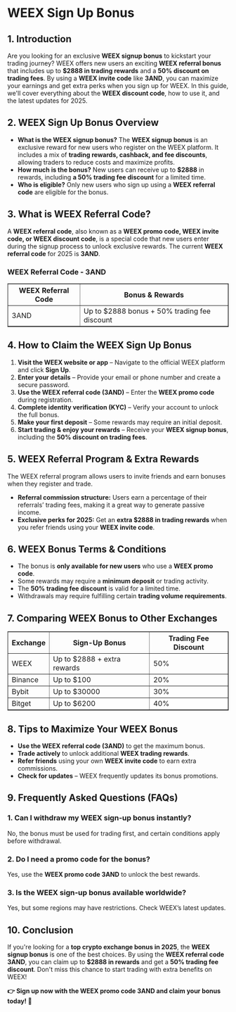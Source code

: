 <h1>WEEX Sign Up Bonus</h1>
<h2>1. Introduction</h2>
<p>Are you looking for an exclusive <strong>WEEX signup bonus</strong> to kickstart your trading journey? WEEX offers new users an exciting <strong>WEEX referral bonus</strong> that includes up to <strong>$2888 in trading rewards</strong> and a <strong>50% discount on trading fees</strong>. By using a <strong>WEEX invite code</strong> like <strong>3AND</strong>, you can maximize your earnings and get extra perks when you sign up for WEEX. In this guide, we'll cover everything about the <strong>WEEX discount code</strong>, how to use it, and the latest updates for 2025.</p>

<h2>2. WEEX Sign Up Bonus Overview</h2>
<ul>
    <li><strong>What is the WEEX signup bonus?</strong> The <strong>WEEX signup bonus</strong> is an exclusive reward for new users who register on the WEEX platform. It includes a mix of <strong>trading rewards, cashback, and fee discounts</strong>, allowing traders to reduce costs and maximize profits.</li>
    <li><strong>How much is the bonus?</strong> New users can receive up to <strong>$2888</strong> in rewards, including <strong>a 50% trading fee discount</strong> for a limited time.</li>
    <li><strong>Who is eligible?</strong> Only new users who sign up using a <strong>WEEX referral code</strong> are eligible for the bonus.</li>
</ul>

<h2>3. What is WEEX Referral Code?</h2>
<p>A <strong>WEEX referral code</strong>, also known as a <strong>WEEX promo code, WEEX invite code, or WEEX discount code</strong>, is a special code that new users enter during the signup process to unlock exclusive rewards. The current <strong>WEEX referral code</strong> for 2025 is <strong>3AND</strong>.</p>

<h3>WEEX Referral Code - 3AND</h3>
<table border="1">
    <tr>
        <th>WEEX Referral Code</th>
        <th>Bonus & Rewards</th>
    </tr>
    <tr>
        <td>3AND</td>
        <td>Up to $2888 bonus + 50% trading fee discount</td>
    </tr>
</table>

<h2>4. How to Claim the WEEX Sign Up Bonus</h2>
<ol>
    <li><strong>Visit the WEEX website or app</strong> – Navigate to the official WEEX platform and click <strong>Sign Up</strong>.</li>
    <li><strong>Enter your details</strong> – Provide your email or phone number and create a secure password.</li>
    <li><strong>Use the WEEX referral code (3AND)</strong> – Enter the <strong>WEEX promo code</strong> during registration.</li>
    <li><strong>Complete identity verification (KYC)</strong> – Verify your account to unlock the full bonus.</li>
    <li><strong>Make your first deposit</strong> – Some rewards may require an initial deposit.</li>
    <li><strong>Start trading & enjoy your rewards</strong> – Receive your <strong>WEEX signup bonus</strong>, including the <strong>50% discount on trading fees</strong>.</li>
</ol>

<h2>5. WEEX Referral Program & Extra Rewards</h2>
<p>The WEEX referral program allows users to invite friends and earn bonuses when they register and trade.</p>
<ul>
    <li><strong>Referral commission structure:</strong> Users earn a percentage of their referrals’ trading fees, making it a great way to generate passive income.</li>
    <li><strong>Exclusive perks for 2025:</strong> Get an <strong>extra $2888 in trading rewards</strong> when you refer friends using your <strong>WEEX invite code</strong>.</li>
</ul>

<h2>6. WEEX Bonus Terms & Conditions</h2>
<ul>
    <li>The bonus is <strong>only available for new users</strong> who use a <strong>WEEX promo code</strong>.</li>
    <li>Some rewards may require a <strong>minimum deposit</strong> or trading activity.</li>
    <li>The <strong>50% trading fee discount</strong> is valid for a limited time.</li>
    <li>Withdrawals may require fulfilling certain <strong>trading volume requirements</strong>.</li>
</ul>

<h2>7. Comparing WEEX Bonus to Other Exchanges</h2>
<table border="1">
    <tr>
        <th>Exchange</th>
        <th>Sign-Up Bonus</th>
        <th>Trading Fee Discount</th>
    </tr>
    <tr>
        <td>WEEX</td>
        <td>Up to $2888 + extra rewards</td>
        <td>50%</td>
    </tr>
    <tr>
        <td>Binance</td>
        <td>Up to $100</td>
        <td>20%</td>
    </tr>
    <tr>
        <td>Bybit</td>
        <td>Up to $30000</td>
        <td>30%</td>
    </tr>
    <tr>
        <td>Bitget</td>
        <td>Up to $6200</td>
        <td>40%</td>
    </tr>
</table>

<h2>8. Tips to Maximize Your WEEX Bonus</h2>
<ul>
    <li><strong>Use the WEEX referral code (3AND)</strong> to get the maximum bonus.</li>
    <li><strong>Trade actively</strong> to unlock additional <strong>WEEX trading rewards</strong>.</li>
    <li><strong>Refer friends</strong> using your own <strong>WEEX invite code</strong> to earn extra commissions.</li>
    <li><strong>Check for updates</strong> – WEEX frequently updates its bonus promotions.</li>
</ul>

<h2>9. Frequently Asked Questions (FAQs)</h2>
<h3>1. Can I withdraw my WEEX sign-up bonus instantly?</h3>
<p>No, the bonus must be used for trading first, and certain conditions apply before withdrawal.</p>
<h3>2. Do I need a promo code for the bonus?</h3>
<p>Yes, use the <strong>WEEX promo code 3AND</strong> to unlock the best rewards.</p>
<h3>3. Is the WEEX sign-up bonus available worldwide?</h3>
<p>Yes, but some regions may have restrictions. Check WEEX’s latest updates.</p>

<h2>10. Conclusion</h2>
<p>If you're looking for a <strong>top crypto exchange bonus in 2025</strong>, the <strong>WEEX signup bonus</strong> is one of the best choices. By using the <strong>WEEX referral code 3AND</strong>, you can claim up to <strong>$2888 in rewards</strong> and get a <strong>50% trading fee discount</strong>. Don't miss this chance to start trading with extra benefits on WEEX!</p>

<p><strong>👉 Sign up now with the WEEX promo code 3AND and claim your bonus today! 🚀</strong></p>

